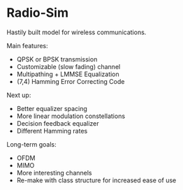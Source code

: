 # Radio-Sim
Hastily built model for wireless communications.

Main features:
 - QPSK or BPSK transmission
 - Customizable (slow fading) channel
 - Multipathing + LMMSE Equalization
 - (7,4) Hamming Error Correcting Code

Next up:
 - Better equalizer spacing 
 - More linear modulation constellations
 - Decision feedback equalizer
 - Different Hamming rates

Long-term goals:
 - OFDM
 - MIMO
 - More interesting channels
 - Re-make with class structure for increased ease of use
